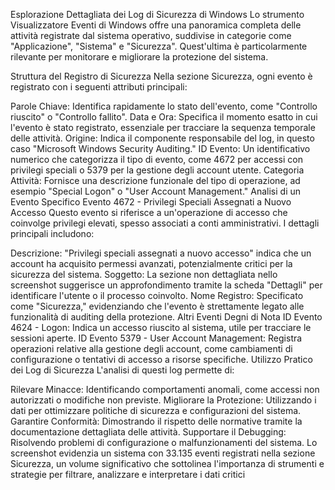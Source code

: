 Esplorazione Dettagliata dei Log di Sicurezza di Windows
Lo strumento Visualizzatore Eventi di Windows offre una panoramica completa delle attività registrate dal sistema operativo, suddivise in categorie come "Applicazione", "Sistema" e "Sicurezza". Quest'ultima è particolarmente rilevante per monitorare e migliorare la protezione del sistema.

Struttura del Registro di Sicurezza
Nella sezione Sicurezza, ogni evento è registrato con i seguenti attributi principali:

Parole Chiave: Identifica rapidamente lo stato dell'evento, come "Controllo riuscito" o "Controllo fallito".
Data e Ora: Specifica il momento esatto in cui l'evento è stato registrato, essenziale per tracciare la sequenza temporale delle attività.
Origine: Indica il componente responsabile del log, in questo caso "Microsoft Windows Security Auditing."
ID Evento: Un identificativo numerico che categorizza il tipo di evento, come 4672 per accessi con privilegi speciali o 5379 per la gestione degli account utente.
Categoria Attività: Fornisce una descrizione funzionale del tipo di operazione, ad esempio "Special Logon" o "User Account Management."
Analisi di un Evento Specifico
Evento 4672 - Privilegi Speciali Assegnati a Nuovo Accesso
Questo evento si riferisce a un'operazione di accesso che coinvolge privilegi elevati, spesso associati a conti amministrativi. I dettagli principali includono:

Descrizione: "Privilegi speciali assegnati a nuovo accesso" indica che un account ha acquisito permessi avanzati, potenzialmente critici per la sicurezza del sistema.
Soggetto: La sezione non dettagliata nello screenshot suggerisce un approfondimento tramite la scheda "Dettagli" per identificare l'utente o il processo coinvolto.
Nome Registro: Specificato come "Sicurezza," evidenziando che l'evento è strettamente legato alle funzionalità di auditing della protezione.
Altri Eventi Degni di Nota
ID Evento 4624 - Logon: Indica un accesso riuscito al sistema, utile per tracciare le sessioni aperte.
ID Evento 5379 - User Account Management: Registra operazioni relative alla gestione degli account, come cambiamenti di configurazione o tentativi di accesso a risorse specifiche.
Utilizzo Pratico dei Log di Sicurezza
L'analisi di questi log permette di:

Rilevare Minacce: Identificando comportamenti anomali, come accessi non autorizzati o modifiche non previste.
Migliorare la Protezione: Utilizzando i dati per ottimizzare politiche di sicurezza e configurazioni del sistema.
Garantire Conformità: Dimostrando il rispetto delle normative tramite la documentazione dettagliata delle attività.
Supportare il Debugging: Risolvendo problemi di configurazione o malfunzionamenti del sistema.
Lo screenshot evidenzia un sistema con 33.135 eventi registrati nella sezione Sicurezza, un volume significativo che sottolinea l'importanza di strumenti e strategie per filtrare, analizzare e interpretare i dati critici
